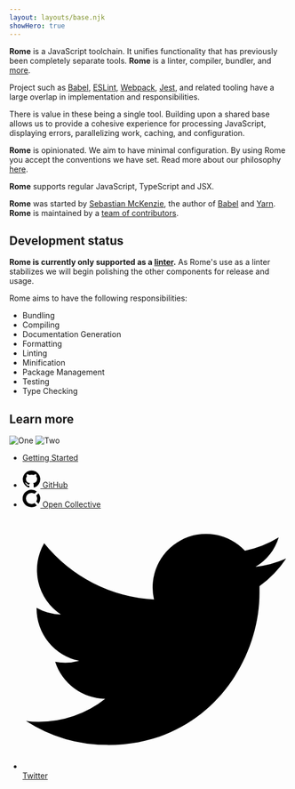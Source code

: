 ```yaml
---
layout: layouts/base.njk
showHero: true
---
```


**Rome** is a JavaScript toolchain. It unifies functionality that has previously been completely separate tools. **Rome** is a linter, compiler, bundler, and [more](#responsibilities).

Project such as [Babel](https://babeljs.io/), [ESLint](https://eslint.org/), [Webpack](https://webpack.js.org/), [Jest](https://jestjs.io/), and related tooling have a large overlap in implementation and responsibilities.

There is value in these being a single tool. Building upon a shared base allows us to provide a cohesive experience for processing JavaScript, displaying errors, parallelizing work, caching, and configuration.

**Rome** is opinionated. We aim to have minimal configuration. By using Rome you accept the conventions we have set. Read more about our philosophy [here](/contributing/philosophy).

**Rome** supports regular JavaScript, TypeScript and JSX.

**Rome** was started by [Sebastian McKenzie](https://twitter.com/sebmck), the author of [Babel](https://babeljs.io) and [Yarn](https://yarnpkg.com). **Rome** is maintained by a [team of contributors](/contributing/team).

## Development status

**Rome is currently only supported as a [linter](/docs/lint).** As Rome's use as a linter stabilizes we will begin polishing the other components for release and usage.

Rome aims to have the following responsibilities:

 - Bundling
 - Compiling
 - Documentation Generation
 - Formatting
 - Linting
 - Minification
 - Package Management
 - Testing
 - Type Checking

## Learn more

![One](/static/img/screenshots/1.png)
![Two](/static/img/screenshots/2.png)

<ul class="home-actions">
	<li>
		<a class="getting-started" href="/docs/getting-started">Getting Started</a>
	</li>
</ul>

<ul class="home-actions">
	<li>
		<a href="https://github.com/romejs/rome">
			<svg data-name="github" class="github icon" xmlns="http://www.w3.org/2000/svg" height="32px" width="32px" viewBox="0 0 32 31.21">
				<path class="path-1" d="M16,.29a15.72,15.72,0,0,0-5,30.64c.79.14,1.08-.34,1.08-.76s0-1.36,0-2.67c-4.38.95-5.3-2.11-5.3-2.11A4.16,4.16,0,0,0,5,23.09c-1.42-1,.11-1,.11-1a3.3,3.3,0,0,1,2.41,1.62,3.35,3.35,0,0,0,4.58,1.31,3.31,3.31,0,0,1,1-2.1C9.64,22.56,6,21.21,6,15.19A6.1,6.1,0,0,1,7.59,11a5.68,5.68,0,0,1,.15-4.16s1.32-.42,4.33,1.61a14.87,14.87,0,0,1,7.87,0c3-2,4.32-1.61,4.32-1.61A5.58,5.58,0,0,1,24.41,11,6.06,6.06,0,0,1,26,15.19c0,6-3.68,7.37-7.18,7.76a3.72,3.72,0,0,1,1.07,2.91c0,2.1,0,3.79,0,4.31s.28.91,1.08.76A15.73,15.73,0,0,0,16,.29Z"/>
			</svg>
			GitHub
		</a>
	</li>
	<li>
		<a href="https://opencollective.com/romejs">
			<svg data-name="open collective" class="open-collective icon" height="32px" width="32px"	xmlns="http://www.w3.org/2000/svg" viewBox="0 0 24 24">
				<path class="path-1" d="M12,19.57A7.57,7.57,0,0,1,12,4.43a7.34,7.34,0,0,1,4.1,1.23l3-3A11.9,11.9,0,0,0,12,.27a11.74,11.74,0,1,0,0,23.47,11.56,11.56,0,0,0,7.12-2.44L16,18.22a6.25,6.25,0,0,1-4,1.35Z"/>
				<path class="path-2" d="M19.54,12a7.64,7.64,0,0,1-1.22,4.1l3.07,3.08a11.86,11.86,0,0,0,2.38-7.12A11.48,11.48,0,0,0,21.33,5l-3,3a7.26,7.26,0,0,1,1.22,4Z"/>
			</svg>
		Open Collective
		</a>
	</li>
	<li>
		<a href="https://twitter.com/romejsdev">
			<svg data-name="twitter" class="twitter icon"	xmlns="http://www.w3.org/2000/svg" viewBox="0 0 32 31.21">
				<path class="path-1" d="M10.21,28.28c11.77,0,18.21-9.75,18.21-18.21,0-.28,0-.55,0-.83a12.75,12.75,0,0,0,3.2-3.31,12.74,12.74,0,0,1-3.68,1A6.37,6.37,0,0,0,30.73,3.4,12.84,12.84,0,0,1,26.67,5a6.41,6.41,0,0,0-10.91,5.84A18.15,18.15,0,0,1,2.58,4.1a6.39,6.39,0,0,0,2,8.54,6.32,6.32,0,0,1-2.91-.8v.08A6.41,6.41,0,0,0,6.79,18.2a6.42,6.42,0,0,1-2.89.11,6.4,6.4,0,0,0,6,4.44,12.89,12.89,0,0,1-8,2.75A11.23,11.23,0,0,1,.4,25.4a18.09,18.09,0,0,0,9.81,2.87"/>
		</svg>
		Twitter</a>
	</li>
</ul>
